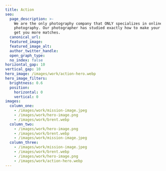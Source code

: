 ```yaml
---
title: Action
seo:
  page_description: >-
    We are the only photography company that ONLY specializes in online dating
    photography. Our photographer has studied exactly how to make your pictures
    get you more matches.
  canonical_url:
  featured_image:
  featured_image_alt:
  author_twitter_handle:
  open_graph_type:
  no_index: false
horizontal_gap: 10
vertical_gap: 10
hero_image: /images/work/action-hero.webp
hero_image_filters:
  brightness: 0.6
  position:
    horizontal: 0
    vertical: 0
images:
  column_one:
    - /images/work/mission-image.jpeg
    - /images/work/hero-image.png
    - /images/work/brent.webp
  column_two:
    - /images/work/hero-image.png
    - /images/work/brent.webp
    - /images/work/mission-image.jpeg
  column_three:
    - /images/work/mission-image.jpeg
    - /images/work/brent.webp
    - /images/work/hero-image.png
    - /images/work/action-hero.webp
---
```

